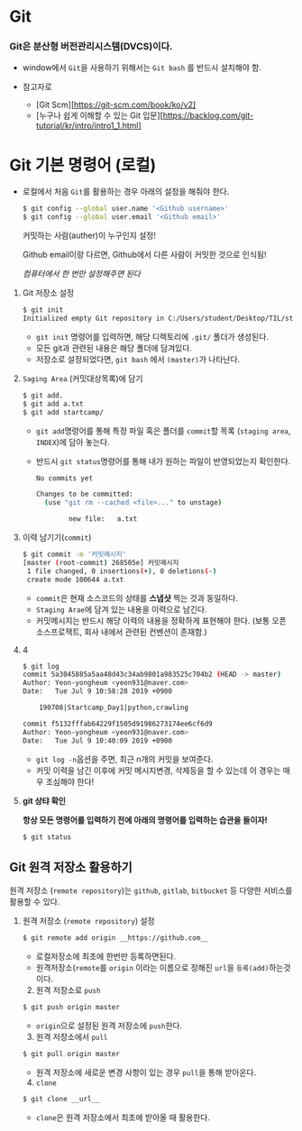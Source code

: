 # Git

### Git은 분산형 버전관리시스템(DVCS)이다.

* window에서 `Git`을 사용하기 위해서는 `Git bash` 를 반드시 설치해야 함.

* 참고자로
  * [Git Scm][https://git-scm.com/book/ko/v2]
  * [누구나 쉽게 이해할 수 있는 Git 입문][https://backlog.com/git-tutorial/kr/intro/intro1_1.html]



# Git 기본 명령어 (로컬)

* 로컬에서 처음 `Git`를 활용하는 경우 아래의 설정을 해줘야 한다.

  ```bash
  $ git config --global user.name '<Github username>'
  $ git config --global user.email '<Github email>'
  ```

  커밋하는 사람(auther)이 누구인지 설정!

  Github email이랑 다르면, Github에서 다른 사람이 커밋한 것으로 인식됨!

  *컴퓨터에서 한 번만 설정해주면 된다*

1. Git 저장소 설정

   ```bash
   $ git init
   Initialized empty Git repository in C:/Users/student/Desktop/TIL/startcamp/.git/
   ```

   * `git init` 명령어를 입력하면, 해당 디렉토리에 `.git/` 폴더가 생성된다.
   * 모든 git과 관련된 내용은 해당 폴더에 담겨있다.
   * 저장소로 설정되었다면, `git bash` 에서 `(master)`가 나타난다.

2. `Saging Area` (커밋대상목록)에 담기

   ```bash
   $ git add.
   $ git add a.txt
   $ git add startcamp/
   ```

   * `git add`명령어를 통해 특정 파일 혹은 폴더를 `commit`할 목록 (`staging area`, `INDEX`)에 담아 놓는다.

   * 반드시 `git status`명령어를 통해 내가 원하는 파일이 반영되었는지 확인한다.

     ```bash
     No commits yet
     
     Changes to be committed:
       (use "git rm --cached <file>..." to unstage)
     
             new file:   a.txt
     
     
     ```

     

3. 이력 남기기(`commit`)

   ```bash
   $ git commit -m '커밋메시지'
   [master (root-commit) 268505e] 커밋메시지
    1 file changed, 0 insertions(+), 0 deletions(-)
    create mode 100644 a.txt
   ```

   * `commit`은 현재 소스코드의 상태를 **스냅샷** 찍는 것과 동일하다.
   * `Staging Arae`에 담겨 있는 내용을 이력으로 남긴다.
   * 커밋메시지는 반드시 해당 이력의 내용을 정확하게 표현해야 한다. (보통 오픈소스프로잭트, 회사 내에서 관련된 컨벤션이 존재함.)

4. 4

   ```bash
   $ git log
   commit 5a3045885a5aa48d43c34ab9801a983525c704b2 (HEAD -> master)
   Author: Yeon-yongheum <yeon931@naver.com>
   Date:   Tue Jul 9 10:58:28 2019 +0900
   
       190708|Startcamp_Day1|python,crawling
   
   commit f5132fffab64229f1505d91986273174ee6cf6d9
   Author: Yeon-yongheum <yeon931@naver.com>
   Date:   Tue Jul 9 10:40:09 2019 +0900
   ```

   

   * `git log -n`옵션을 주면, 최근 n개의 커밋을 보여준다.
   * 커밋 이력을 남긴 이후에 커밋 메시지변경, 삭제등을 할 수 있는데 이 경우는 매우 조심해야 한다!

5. **git 상탸 확인**

   **항상 모든 명령어를 입력하기 전에 아래의 명령어를 입력하는 습관을 들이자!**

   ```bash
   $ git status
   ```

## Git 원격 저장소 활용하기 

원격 저장소 (`remote repository`)는 `github`, `gitlab`, `bitbucket` 등 다양한 서비스를 활용할 수 있다.

 1. 원격 저장소 (`remote repository`) 설정

    ```bash
    $ git remote add origin __https://github.com__
    ```

    * 로컬저장소에 최초에 한번만 등록하면된다.
    * 원격저장소(`remote`를 `origin` 이라는 이름으로 정해진 `url`을 `등록(add)`하는것이다.

	2. 원격 저장소로 `push`

    ```bash
    $ git push origin master
    ```

    * `origin`으로 설정된 원격 저장소에 `push`한다.

	3. 원격 저장소에서 `pull`

    ```bash
    $ git pull origin master
    ```

    * 원격 저장소에 새로운 변경 사항이 있는 경우 `pull`을 통해 받아온다.

	4. `clone`

    ```bash
    $ git clone __url__
    ```

    * `clone`은 원격 저장소에서 최초에 받아올 때 활용한다.

​	